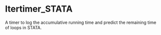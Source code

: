 # Itertimer_STATA
A timer to log the accumulative running time and predict the remaining time of loops in STATA.
